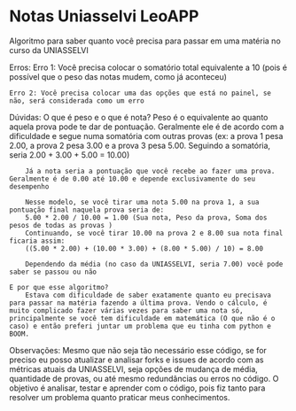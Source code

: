 # Notas Uniasselvi LeoAPP
 Algoritmo para saber quanto você precisa para passar em uma matéria no curso da UNIASSELVI

 Erros:
    Erro 1: Você precisa colocar o somatório total equivalente a 10 (pois é possível que o peso das notas mudem, como já aconteceu)
        
    Erro 2: Você precisa colocar uma das opções que está no painel, se não, será considerada como um erro

Dúvidas: 
    O que é peso e o que é nota? 
        Peso é o equivalente ao quanto aquela prova pode te dar de pontuação. Geralmente ele é de acordo com a dificuldade e segue numa somatória com outras provas (ex: a prova 1 pesa 2.00, a prova 2 pesa 3.00 e a prova 3 pesa 5.00. Seguindo a somatória, seria 2.00 + 3.00 + 5.00 = 10.00)

        Já a nota seria a pontuação que você recebe ao fazer uma prova. Geralmente é de 0.00 até 10.00 e depende exclusivamente do seu desempenho

        Nesse modelo, se você tirar uma nota 5.00 na prova 1, a sua pontuação final naquela prova seria de:
        5.00 * 2.00 / 10.00 = 1.00 (Sua nota, Peso da prova, Soma dos pesos de todas as provas )
        Continuando, se você tirar 10.00 na prova 2 e 8.00 sua nota final ficaria assim:
        ((5.00 * 2.00) + (10.00 * 3.00) + (8.00 * 5.00) / 10) = 8.00
        
        Dependendo da média (no caso da UNIASSELVI, seria 7.00) você pode saber se passou ou não
    
    E por que esse algoritmo?
        Estava com dificuldade de saber exatamente quanto eu precisava para passar na matéria fazendo a última prova. Vendo o cálculo, é muito complicado fazer várias vezes para saber uma nota só, principalmente se você tem dificuldade em matemática (O que não é o caso) e então preferi juntar um problema que eu tinha com python e BOOM.

Observações:
    Mesmo que não seja tão necessário esse código, se for preciso eu posso atualizar e analisar forks e issues de acordo com as métricas atuais da UNIASSELVI, seja opções de mudança de média, quantidade de provas, ou até mesmo redundâncias ou erros no código. O objetivo é analisar, testar e aprender com o código, pois fiz tanto para resolver um problema quanto praticar meus conhecimentos.
